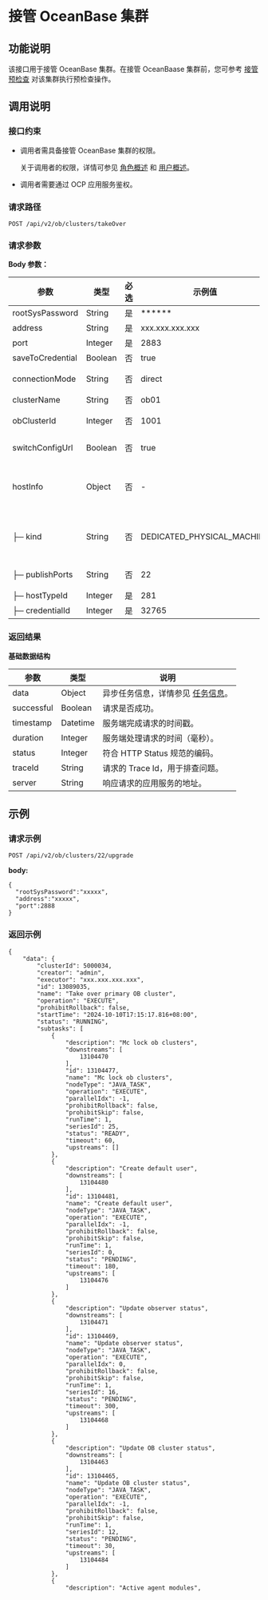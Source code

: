 # 接管 OceanBase 集群

## 功能说明

该接口用于接管 OceanBase 集群。在接管 OceanBaase 集群前，您可参考 [接管预检查](718.takeover-precheck.md) 对该集群执行预检查操作。

## 调用说明

### 接口约束

* 调用者需具备接管 OceanBase 集群的权限。

  关于调用者的权限，详情可参见 [角色概述](../../../1600.system-management-features/200.manage-users/200.manage-a-role/100.roles-overview.md) 和 [用户概述](../../../1600.system-management-features/200.manage-users/100.manage-a-user/100.users-overview.md)。
  
* 调用者需要通过 OCP 应用服务鉴权。

### 请求路径

`POST /api/v2/ob/clusters/takeOver`

### 请求参数

**Body 参数：**

|     参数        |   类型  | 必选 |        示例值             |   描述    |
|-----------------|---------|-----|----------------------------|-----------|
| rootSysPassword | String  | 是  | ******                     | root@sys 密码。 |
| address         | String  | 是  | xxx.xxx.xxx.xxx            | 集群连接地址。 |
| port            | Integer | 是  | 2883                       | 集群连接端口。 |
| saveToCredential| Boolean | 否  | true                       | 是否要保存到密码箱，默认为 true。 |
| connectionMode  | String  | 否  | direct                     | 连接模式，可选值为 direct 或 proxy，默认为 direct。 |
| clusterName     | String  | 否  | ob01                       | 当连接模式为 proxy 时必填。 |
| obClusterId     | Integer | 否  | 1001                       | 当连接模式为 proxy 且被接管集群为备集群时必填。 |
| switchConfigUrl | Boolean | 否  | true                       | 是否将目标集群的 config url 切到本 OCP，默认为 true。 |
| hostInfo        | Object  | 否  | -                          | 如果集群下所有主机均已提前接管到了 OCP 中，则无需传入此项；如果集群下存在未接管到 OCP 的主机，则必须传入未接管主机的如下属性。 |
| ├─ kind         | String  | 否  | DEDICATED_PHYSICAL_MACHINE | 主机类型，物理机或容器。可选值为 DEDICATED_PHYSICAL_MACHINE 或 DEDICATED_CONTAINER，默认为 DEDICATED_PHYSICAL_MACHINE。 |
| ├─ publishPorts | String  | 否  | 22                         | 容器端口映射。kind 为 DEDICATED_CONTAINER 时有效。 |
| ├─ hostTypeId   | Integer | 是  | 281                        | 主机机型 ID。 |
| ├─ credentialId | Integer | 是  | 32765                      | 主机凭据 ID。 |

### 返回结果

**基础数据结构**

|     参数     |    类型    |                                说明                                |
|------------|----------|------------------------------------------------------------------|
| data       | Object   | 异步任务信息，详情参见 [任务信息](../400.task-return-structure.md)。 |
| successful | Boolean  | 请求是否成功。                                                          |
| timestamp  | Datetime | 服务端完成请求的时间戳。                                                     |
| duration   | Integer  | 服务端处理请求的时间（毫秒）。                                                  |
| status     | Integer  | 符合 HTTP Status 规范的编码。                                            |
| traceId    | String   | 请求的 Trace Id，用于排查问题。                                             |
| server     | String   | 响应请求的应用服务的地址。                                                    |

## 示例

### 请求示例

`POST /api/v2/ob/clusters/22/upgrade`

**body:**

```shell
{
  "rootSysPassword":"xxxxx",
  "address":"xxxxx",
  "port":2888
}
```

### 返回示例

```shell
{
    "data": {
        "clusterId": 5000034,
        "creator": "admin",
        "executor": "xxx.xxx.xxx.xxx",
        "id": 13089035,
        "name": "Take over primary OB cluster",
        "operation": "EXECUTE",
        "prohibitRollback": false,
        "startTime": "2024-10-10T17:15:17.816+08:00",
        "status": "RUNNING",
        "subtasks": [
            {
                "description": "Mc lock ob clusters",
                "downstreams": [
                    13104470
                ],
                "id": 13104477,
                "name": "Mc lock ob clusters",
                "nodeType": "JAVA_TASK",
                "operation": "EXECUTE",
                "parallelIdx": -1,
                "prohibitRollback": false,
                "prohibitSkip": false,
                "runTime": 1,
                "seriesId": 25,
                "status": "READY",
                "timeout": 60,
                "upstreams": []
            },
            {
                "description": "Create default user",
                "downstreams": [
                    13104480
                ],
                "id": 13104481,
                "name": "Create default user",
                "nodeType": "JAVA_TASK",
                "operation": "EXECUTE",
                "parallelIdx": -1,
                "prohibitRollback": false,
                "prohibitSkip": false,
                "runTime": 1,
                "seriesId": 0,
                "status": "PENDING",
                "timeout": 180,
                "upstreams": [
                    13104476
                ]
            },
            {
                "description": "Update observer status",
                "downstreams": [
                    13104471
                ],
                "id": 13104469,
                "name": "Update observer status",
                "nodeType": "JAVA_TASK",
                "operation": "EXECUTE",
                "parallelIdx": 0,
                "prohibitRollback": false,
                "prohibitSkip": false,
                "runTime": 1,
                "seriesId": 16,
                "status": "PENDING",
                "timeout": 300,
                "upstreams": [
                    13104468
                ]
            },
            {
                "description": "Update OB cluster status",
                "downstreams": [
                    13104463
                ],
                "id": 13104465,
                "name": "Update OB cluster status",
                "nodeType": "JAVA_TASK",
                "operation": "EXECUTE",
                "parallelIdx": -1,
                "prohibitRollback": false,
                "prohibitSkip": false,
                "runTime": 1,
                "seriesId": 12,
                "status": "PENDING",
                "timeout": 30,
                "upstreams": [
                    13104484
                ]
            },
            {
                "description": "Active agent modules",
```
